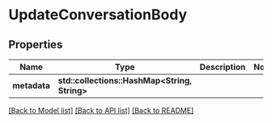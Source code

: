 # UpdateConversationBody

## Properties

Name | Type | Description | Notes
------------ | ------------- | ------------- | -------------
**metadata** | **std::collections::HashMap<String, String>** |  | 

[[Back to Model list]](../README.md#documentation-for-models) [[Back to API list]](../README.md#documentation-for-api-endpoints) [[Back to README]](../README.md)


